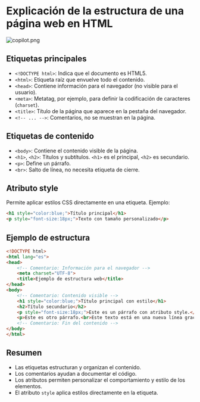 # Explicación de la estructura de una página web en HTML
![copilot.png](/home/usuario/Escritorio/repaso-diseño/asset/copilot.png)
## Etiquetas principales
- `<!DOCTYPE html>`: Indica que el documento es HTML5.
- `<html>`: Etiqueta raíz que envuelve todo el contenido.
- `<head>`: Contiene información para el navegador (no visible para el usuario).
- `<meta>`: Metatag, por ejemplo, para definir la codificación de caracteres (`charset`).
- `<title>`: Título de la página que aparece en la pestaña del navegador.
- `<!-- ... -->`: Comentarios, no se muestran en la página.

## Etiquetas de contenido
- `<body>`: Contiene el contenido visible de la página.
- `<h1>`, `<h2>`: Títulos y subtítulos. `<h1>` es el principal, `<h2>` es secundario.
- `<p>`: Define un párrafo.
- `<br>`: Salto de línea, no necesita etiqueta de cierre.

## Atributo style
Permite aplicar estilos CSS directamente en una etiqueta. Ejemplo:
```html
<h1 style="color:blue;">Título principal</h1>
<p style="font-size:18px;">Texto con tamaño personalizado</p>
```

## Ejemplo de estructura
```html
<!DOCTYPE html>
<html lang="es">
<head>
    <!-- Comentario: Información para el navegador -->
    <meta charset="UTF-8">
    <title>Ejemplo de estructura web</title>
</head>
<body>
    <!-- Comentario: Contenido visible -->
    <h1 style="color:blue;">Título principal con estilo</h1>
    <h2>Título secundario</h2>
    <p style="font-size:18px;">Este es un párrafo con atributo style.</p>
    <p>Este es otro párrafo.<br>Este texto está en una nueva línea gracias a la etiqueta &lt;br&gt;.</p>
    <!-- Comentario: Fin del contenido -->
</body>
</html>
```

## Resumen
- Las etiquetas estructuran y organizan el contenido.
- Los comentarios ayudan a documentar el código.
- Los atributos permiten personalizar el comportamiento y estilo de los elementos.
- El atributo `style` aplica estilos directamente en la etiqueta.
